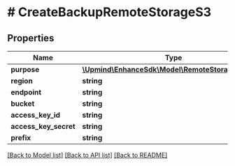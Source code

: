 # # CreateBackupRemoteStorageS3

## Properties

Name | Type | Description | Notes
------------ | ------------- | ------------- | -------------
**purpose** | [**\Upmind\EnhanceSdk\Model\RemoteStoragePurpose**](RemoteStoragePurpose.md) |  |
**region** | **string** |  |
**endpoint** | **string** |  |
**bucket** | **string** |  |
**access_key_id** | **string** |  |
**access_key_secret** | **string** |  |
**prefix** | **string** |  |

[[Back to Model list]](../../README.md#models) [[Back to API list]](../../README.md#endpoints) [[Back to README]](../../README.md)
